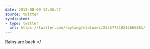 ```yaml
---
date: 2012-08-09 14:55:47
source: twitter
syndicated:
- type: twitter
  url: https://twitter.com/roytang/statuses/233577319212666881/
---
```


Rains are back =/